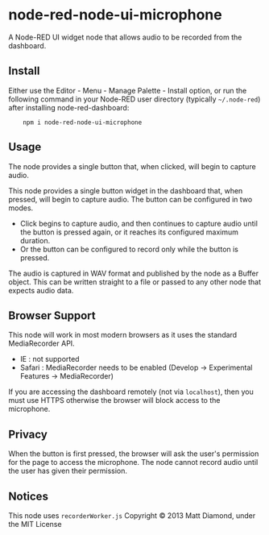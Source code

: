 node-red-node-ui-microphone
============================

A Node-RED UI widget node that allows audio to be recorded from the dashboard.

## Install

Either use the Editor - Menu - Manage Palette - Install option, or run the following command in your Node-RED user directory (typically `~/.node-red`) after installing node-red-dashboard:

        npm i node-red-node-ui-microphone

## Usage

The node provides a single button that, when clicked, will begin to capture audio.

This node provides a single button widget in the dashboard that, when pressed,
will begin to capture audio.
The button can be configured in two modes.

 - Click begins to capture audio, and then continues to capture audio until the button is pressed again, or it reaches its configured maximum duration.
 - Or the button can be configured to record only while the button is pressed.

The audio is captured in WAV format and published by the node as a Buffer object.
This can be written straight to a file or passed to any other node that expects
audio data.

## Browser Support

This node will work in most modern browsers as it uses the standard MediaRecorder API.

 - IE : not supported
 - Safari : MediaRecorder needs to be enabled (Develop -> Experimental Features -> MediaRecorder)

If you are accessing the dashboard remotely (not via `localhost`), then you must
use HTTPS otherwise the browser will block access to the microphone.


## Privacy

When the button is first pressed, the browser will ask the user's permission for
the page to access the microphone. The node cannot record audio until the user
has given their permission.


## Notices

This node uses `recorderWorker.js` Copyright © 2013 Matt Diamond, under the MIT License
